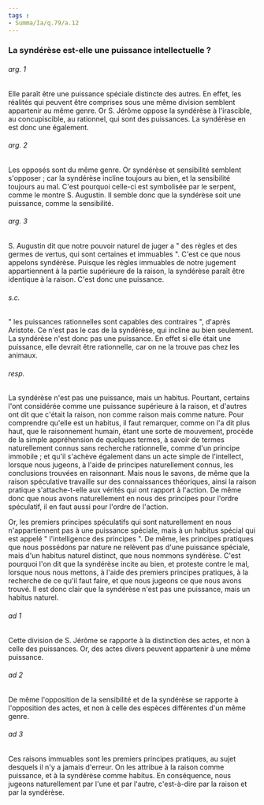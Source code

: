 ```yaml
---
tags : 
- Summa/Ia/q.79/a.12
---
```


### La syndérèse est-elle une puissance intellectuelle ?



###### arg. 1
Elle paraît être une puissance spéciale distincte des autres. En effet, les réalités qui peuvent être comprises sous une même division semblent appartenir au même genre. Or S. Jérôme oppose la syndérèse à l'irascible, au concupiscible, au rationnel, qui sont des puissances. La syndérèse en est donc une également. 

###### arg. 2
Les opposés sont du même genre. Or syndérèse et sensibilité semblent s'opposer ; car la syndérèse incline toujours au bien, et la sensibilité toujours au mal. C'est pourquoi celle-ci est symbolisée par le serpent, comme le montre S. Augustin. Il semble donc que la syndérèse soit une puissance, comme la sensibilité. 

###### arg. 3
S. Augustin dit que notre pouvoir naturel de juger a " des règles et des germes de vertus, qui sont certaines et immuables ". C'est ce que nous appelons syndérèse. Puisque les règles immuables de notre jugement appartiennent à la partie supérieure de la raison, la syndérèse paraît être identique à la raison. C'est donc une puissance. 

###### s.c.
" les puissances rationnelles sont capables des contraires ", d'après Aristote. Ce n'est pas le cas de la syndérèse, qui incline au bien seulement. La syndérèse n'est donc pas une puissance. En effet si elle était une puissance, elle devrait être rationnelle, car on ne la trouve pas chez les animaux. 

###### resp.
La syndérèse n'est pas une puissance, mais un habitus. Pourtant, certains l'ont considérée comme une puissance supérieure à la raison, et d'autres ont dit que c'était la raison, non comme raison mais comme nature. Pour comprendre qu'elle est un habitus, il faut remarquer, comme on l'a dit plus haut, que le raisonnement humain, étant une sorte de mouvement, procède de la simple appréhension de quelques termes, à savoir de termes naturellement connus sans recherche rationnelle, comme d'un principe immobile ; et qu'il s'achève également dans un acte simple de l'intellect, lorsque nous jugeons, à l'aide de principes naturellement connus, les conclusions trouvées en raisonnant. Mais nous le savons, de même que la raison spéculative travaille sur des connaissances théoriques, ainsi la raison pratique s'attache-t-elle aux vérités qui ont rapport à l'action. De même donc que nous avons naturellement en nous des principes pour l'ordre spéculatif, il en faut aussi pour l'ordre de l'action. 

Or, les premiers principes spéculatifs qui sont naturellement en nous n'appartiennent pas à une puissance spéciale, mais à un habitus spécial qui est appelé " l'intelligence des principes ". De même, les principes pratiques que nous possédons par nature ne relèvent pas d'une puissance spéciale, mais d'un habitus naturel distinct, que nous nommons syndérèse. C'est pourquoi l'on dit que la syndérèse incite au bien, et proteste contre le mal, lorsque nous nous mettons, à l'aide des premiers principes pratiques, à la recherche de ce qu'il faut faire, et que nous jugeons ce que nous avons trouvé. Il est donc clair que la syndérèse n'est pas une puissance, mais un habitus naturel. 

###### ad 1
Cette division de S. Jérôme se rapporte à la distinction des actes, et non à celle des puissances. Or, des actes divers peuvent appartenir à une même puissance. 

###### ad 2
De même l'opposition de la sensibilité et de la syndérèse se rapporte à l'opposition des actes, et non à celle des espèces différentes d'un même genre. 

###### ad 3
Ces raisons immuables sont les premiers principes pratiques, au sujet desquels il n'y a jamais d'erreur. On les attribue à la raison comme puissance, et à la syndérèse comme habitus. En conséquence, nous jugeons naturellement par l'une et par l'autre, c'est-à-dire par la raison et par la syndérèse. 

